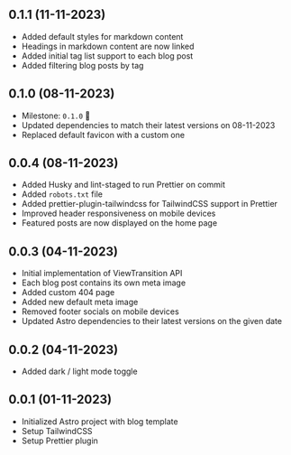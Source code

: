 ## 0.1.1 (11-11-2023)

- Added default styles for markdown content
- Headings in markdown content are now linked
- Added initial tag list support to each blog post
- Added filtering blog posts by tag

## 0.1.0 (08-11-2023)

- Milestone: `0.1.0` 🎉
- Updated dependencies to match their latest versions on 08-11-2023
- Replaced default favicon with a custom one

## 0.0.4 (08-11-2023)

- Added Husky and lint-staged to run Prettier on commit
- Added `robots.txt` file
- Added prettier-plugin-tailwindcss for TailwindCSS support in Prettier
- Improved header responsiveness on mobile devices
- Featured posts are now displayed on the home page

## 0.0.3 (04-11-2023)

- Initial implementation of ViewTransition API
- Each blog post contains its own meta image
- Added custom 404 page
- Added new default meta image
- Removed footer socials on mobile devices
- Updated Astro dependencies to their latest versions on the given date

## 0.0.2 (04-11-2023)

- Added dark / light mode toggle

## 0.0.1 (01-11-2023)

- Initialized Astro project with blog template
- Setup TailwindCSS
- Setup Prettier plugin
